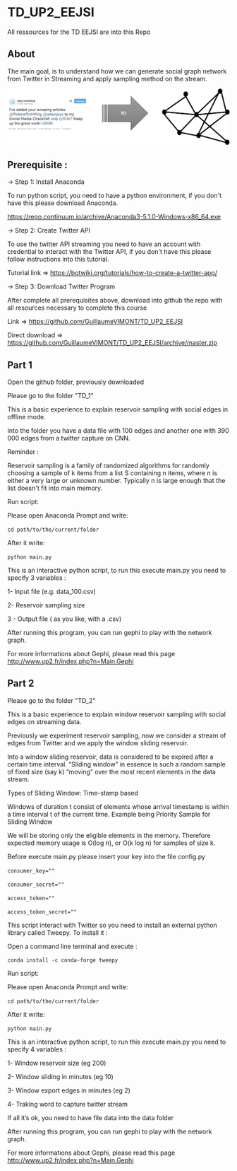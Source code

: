 # TD_UP2_EEJSI

All ressources for the TD EEJSI are into this Repo 


## About

The main goal, is to understand how we can generate social graph network from Twitter in Streaming and apply sampling method on the stream.

![](https://raw.githubusercontent.com/GuillaumeVIMONT/TD_UP2_EEJSI/master/fig1.png )

## Prerequisite :


-> Step 1: Install Anaconda

To run python script, you need to have a python environment, if you don't have this please download Anaconda.

https://repo.continuum.io/archive/Anaconda3-5.1.0-Windows-x86_64.exe

-> Step 2: Create Twitter API

To use the twitter API streaming you need to have an account with credential to interact with the Twitter API, if you don't have this please follow instructions into this tutorial.

Tutorial link => https://botwiki.org/tutorials/how-to-create-a-twitter-app/

-> Step 3: Download Twitter Program

After complete all prerequisites above, download into github the repo with all resources necessary to complete this course

Link => https://github.com/GuillaumeVIMONT/TD_UP2_EEJSI

Direct download => https://github.com/GuillaumeVIMONT/TD_UP2_EEJSI/archive/master.zip

## Part 1

Open the github folder, previously downloaded

Please go to the folder "TD_1"

This is a basic experience to explain reservoir sampling with social edges in offline mode.

Into the folder you have a data file with 100 edges and another one with 390 000 edges from a twitter capture on CNN.

Reminder :

Reservoir sampling is a family of randomized algorithms for randomly choosing a sample of k items from a list S containing n items, where n is either a very large or unknown number. Typically n is large enough that the list doesn't fit into main memory.

Run script:

Please open Anaconda Prompt and write:

`cd path/to/the/current/folder`

After it write:

`python main.py`

This is an interactive python script, to run this execute main.py you need to specify 3 variables :

1- Input file (e.g. data_100.csv)

2- Reservoir sampling size

3 - Output file ( as you like, with a .csv)

After running this program, you can run gephi to play with the network graph.

For more informations about Gephi, please read this page http://www.up2.fr/index.php?n=Main.Gephi

## Part 2

Please go to the folder "TD_2"

This is a basic experience to explain window reservoir sampling with social edges on streaming data.

Previously we experiment reservoir sampling, now we consider a stream of edges from Twitter and we apply the window sliding reservoir.

Into a window sliding reservoir, data is considered to be expired after a certain time interval.
“Sliding window” in essence is such a random sample of fixed size (say k) “moving” over the most recent elements in the data stream.

Types of Sliding Window: Time-stamp based

Windows of duration t consist of elements whose arrival timestamp is within a time interval  t of the current time. Example being Priority Sample for Sliding Window

We will be storing only the eligible elements in the memory.
Therefore expected memory usage is O(log n), or O(k log n) for samples of size k.

Before execute main.py please insert your key into the file config.py

`consumer_key=""`

`consumer_secret=""`

`access_token=""`

`access_token_secret=""`
 

This script interact with Twitter so you need to install an external python library called Tweepy.
To install it :

Open a command line terminal and execute : 

	conda install -c conda-forge tweepy

Run script:

Please open Anaconda Prompt and write:

`cd path/to/the/current/folder`

After it write:

`python main.py`


This is an interactive python script, to run this execute main.py you need to specify 4 variables : 

1- Window reservoir size (eg 200)

2- Window sliding in minutes (eg 10)

3- Window export edges in minutes (eg 2)

4- Traking word to capture twitter stream

If all it’s ok, you need to have file data into the data folder

After running this program, you can run gephi to play with the network graph.

For more informations about Gephi, please read this page http://www.up2.fr/index.php?n=Main.Gephi
